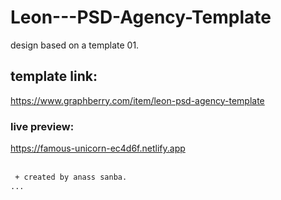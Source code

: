 # Leon---PSD-Agency-Template
design based on a template 01.
## template link:
https://www.graphberry.com/item/leon-psd-agency-template
### live preview:
https://famous-unicorn-ec4d6f.netlify.app  <br/>
<br/>
```diff
 + created by anass sanba.
...
